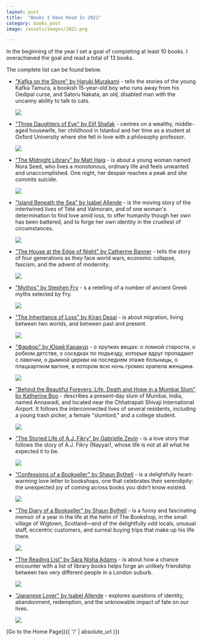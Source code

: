 ```yaml
---
layout: post
title:  "Books I Have Read In 2021"
category: books_post
image: /assets/images/2021.png

---
```


In the beginning of the year I set a goal of completing at least 10 books. I overachieved the goal and read a total of 13 books. 

The complete list can be found below.

<ul>
  <li> <p><a href="https://www.goodreads.com/book/show/4929.Kafka_on_the_Shore" title="hp">"Kafka on the Shore" by Haruki Murakami</a> - tells the stories of the young Kafka Tamura, a bookish 15-year-old boy who runs away from his Oedipal curse, and Satoru Nakata, an old, disabled man with the uncanny ability to talk to cats.</p> 
<p><img src="https://i.gr-assets.com/images/S/compressed.photo.goodreads.com/books/1429638085l/4929.jpg"/></p>   
  </li>
</ul>

<ul>
  <li><p><a href="https://www.goodreads.com/book/show/36429751-three-daughters-of-eve?ac=1&from_search=true&qid=LT0YVubdZF&rank=1" title="hp">"Three Daughters of Eve" by Elif Shafak</a> - centres on a wealthy, middle-aged housewife, her childhood in Istanbul and her time as a student at Oxford University where she fell in love with a philosophy professor.</p> 
<p><img src="https://i.gr-assets.com/images/S/compressed.photo.goodreads.com/books/1508262311l/36429751._SY475_.jpg"/></p> 
  </li>
</ul>

<ul>
  <li><p><a href="https://www.goodreads.com/book/show/52578297-the-midnight-library?ac=1&from_search=true&qid=Eewjb8aGzu&rank=1" title="hp">"The Midnight Library" by Matt Haig</a> - is about a young woman named Nora Seed, who lives a monotonous, ordinary life and feels unwanted and unaccomplished. One night, her despair reaches a peak and she commits suicide.</p> 
<p><img src="https://i.gr-assets.com/images/S/compressed.photo.goodreads.com/books/1602190253l/52578297.jpg"/></p> 
  </li>
</ul>

<ul>
  <li><p><a href="https://www.goodreads.com/book/show/7005479-island-beneath-the-sea?ac=1&from_search=true&qid=TwKXEggvSn&rank=1" title="hp">"Island Beneath the Sea" by Isabel Allende</a> - is the moving story of the intertwined lives of Tété and Valmorain, and of one woman's determination to find love amid loss, to offer humanity though her own has been battered, and to forge her own identity in the cruellest of circumstances.</p> 
<p><img src="https://i.gr-assets.com/images/S/compressed.photo.goodreads.com/books/1501991943l/7005479.jpg"/></p> 
  </li>
</ul>

<ul>
  <li><p><a href="https://www.goodreads.com/book/show/27163154-the-house-at-the-edge-of-night?ac=1&from_search=true&qid=4Mrr0k4Sr2&rank=1" title="hp">"The House at the Edge of Night" by Catherine Banner</a> -  tells the story of four generations as they face world wars, economic collapse, fascism, and the advent of modernity.</p> 
<p><img src="https://i.gr-assets.com/images/S/compressed.photo.goodreads.com/books/1449681882l/27163154.jpg"/></p> 
  </li>
</ul>

<ul>
  <li><p><a href="https://www.goodreads.com/book/show/35074096-mythos?ac=1&from_search=true&qid=sdgMsynHz9&rank=1" title="hp">"Mythos" by Stephen Fry</a> - s a retelling of a number of ancient Greek myths selected by Fry.</p> 
<p><img src="https://i.gr-assets.com/images/S/compressed.photo.goodreads.com/books/1502518360l/35074096._SY475_.jpg"/></p> 
  </li>
</ul>

<ul>
  <li><p><a href="https://www.goodreads.com/book/show/95186.The_Inheritance_of_Loss?ac=1&from_search=true&qid=AcVdFViXX8&rank=1" title="hp">"The Inheritance of Loss" by Kiran Desai</a> - is about migration, living between two worlds, and between past and present.</p> 
<p><img src="https://i.gr-assets.com/images/S/compressed.photo.goodreads.com/books/1327909065l/95186.jpg"/></p> 
  </li>
</ul>

<ul>
  <li><p><a href="https://www.goodreads.com/book/show/55852596?ac=1&from_search=true&qid=TjewRHppwy&rank=1" title="hp">"Фарфор" by Юрий Каракур</a> - о хрупких вещах: о ломкой старости, о робком детстве, о соседках по подъезду, которые вдруг пропадают с лавочки, о дымной церкви на последнем этаже больницы, о плацкартном вагоне, в котором всю ночь громко храпела женщина.</p> 
<p><img src="https://i.gr-assets.com/images/S/compressed.photo.goodreads.com/books/1604658592l/55852596._SY475_.jpg"/></p> 
  </li>
</ul>

<ul>
  <li><p><a href="https://www.goodreads.com/book/show/15132272-behind-the-beautiful-forevers?ac=1&from_search=true&qid=MrWrLxz2Ht&rank=1" title="hp">"Behind the Beautiful Forevers: Life, Death and Hope in a Mumbai Slum" by Katherine Boo</a> - describes a present-day slum of Mumbai, India, named Annawadi, and located near the Chhatrapati Shivaji International Airport. It follows the interconnected lives of several residents, including a young trash picker, a female "slumlord," and a college student.</p> 
<p><img src="https://i.gr-assets.com/images/S/compressed.photo.goodreads.com/books/1341055072l/15132272.jpg"/></p> 
  </li>
</ul>

<ul>
  <li><p><a href="https://www.goodreads.com/book/show/18293427-the-storied-life-of-a-j-fikry?ac=1&from_search=true&qid=1JZ2OJlpTv&rank=1" title="hp">"The Storied Life of A.J. Fikry" by Gabrielle Zevin</a> - is a love story that follows the story of A.J. Fikry (Nayyar), whose life is not at all what he expected it to be.</p> 
<p><img src="https://i.gr-assets.com/images/S/compressed.photo.goodreads.com/books/1404582137l/18293427.jpg"/></p> 
  </li>
</ul>

<ul>
  <li><p><a href="https://www.goodreads.com/book/show/44784526-confessions-of-a-bookseller?ac=1&from_search=true&qid=wyuJGkGocA&rank=2" title="hp">"Confessions of a Bookseller" by Shaun Bythell</a> -  is a delightfully heart-warming love letter to bookshops, one that celebrates their serendipity: the unexpected joy of coming across books you didn’t know existed.</p> 
<p><img src="https://i.gr-assets.com/images/S/compressed.photo.goodreads.com/books/1554387299l/44784526.jpg"/></p> 
  </li>
</ul>

<ul>
  <li><p><a href="https://www.goodreads.com/book/show/35512560-the-diary-of-a-bookseller?ac=1&from_search=true&qid=uXCTWK53sP&rank=1" title="hp">"The Diary of a Bookseller" by Shaun Bythell</a> - is a funny and fascinating memoir of a year in the life at the helm of The Bookshop, in the small village of Wigtown, Scotland—and of the delightfully odd locals, unusual staff, eccentric customers, and surreal buying trips that make up his life there.</p> 
<p><img src="https://i.gr-assets.com/images/S/compressed.photo.goodreads.com/books/1498386116l/35512560._SY475_.jpg"/></p> 
  </li>
</ul>

<ul>
  <li><p><a href="https://www.goodreads.com/book/show/55276648-the-reading-list?ac=1&from_search=true&qid=rKYFQ0esNd&rank=1" title="hp">"The Reading List" by Sara Nisha Adams</a> - is about how a chance encounter with a list of library books helps forge an unlikely friendship between two very different people in a London suburb.</p> 
<p><img src="https://images-na.ssl-images-amazon.com/images/I/51urAkRcUaS._SX328_BO1,204,203,200_.jpg"/></p> 
  </li>
</ul>

<ul>
  <li><p><a href="https://www.goodreads.com/book/show/25152052-the-japanese-lover?ac=1&from_search=true&qid=u36fqHntDK&rank=1" title="hp">"Japanese Lover" by Isabel Allende</a> - explores questions of identity, abandonment, redemption, and the unknowable impact of fate on our lives.</p> 
<p><img src="https://i.gr-assets.com/images/S/compressed.photo.goodreads.com/books/1501991754l/25152052.jpg"/></p> 
  </li>
</ul>


[Go to the Home Page]({{ '/' | absolute_url }})

